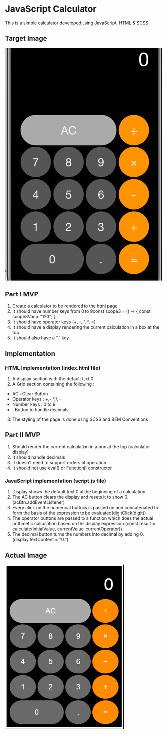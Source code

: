 # JavaScript Calculator

This is a simple calculator developed using JavaScript, HTML &amp; SCSS

## Target Image

![TargetImage](./images/target-image.png)

## Part I MVP

1. Create a calculator to be rendered to the html page
2. It should have number keys from 0 to 9const scope3 = () => { const scope3Var = "123"; }
3. It should have operator keys (+, -, /, \*, =)
4. It should have a display rendering the current calculation in a box at the top
5. It should also have a “.” key

## Implementation

### HTML Implementation (index.html file)

1. A display section with the default text 0
2. A Grid section containing the following :

-   AC : Clear Button
-   Operator keys : +,-,\*,/,=
-   Number keys : 0 to 9
-   . Button to handle decimals

3. The styling of the page is done using SCSS and BEM Conventions

## Part II MVP

1. Should render the current calculation in a box at the top (calculator display)
2. It should handle decimals
3. It doesn’t need to support orders of operation
4. It should not use eval() or Function() constructor

### JavaScript implementation (script.js file)

1. Display shows the default text 0 at the beginning of a calculation.
2. The AC button clears the display and resets it to show 0. (acBtn.addEventListener)
3. Every click on the numerical buttons is passed on and concatenated to form the basis of the expression to be evaluated(digitClick(digit))
4. The operator buttons are passed to a function which does the actual arithmetic calculation based on the display expression.(const result = calculate(initialValue, currentValue, currentOperator))
5. The decimal button turns the numbers into decimal by adding 0.(display.textContent = "0.")

## Actual Image

![TargetImage](./images/final-image.png)
